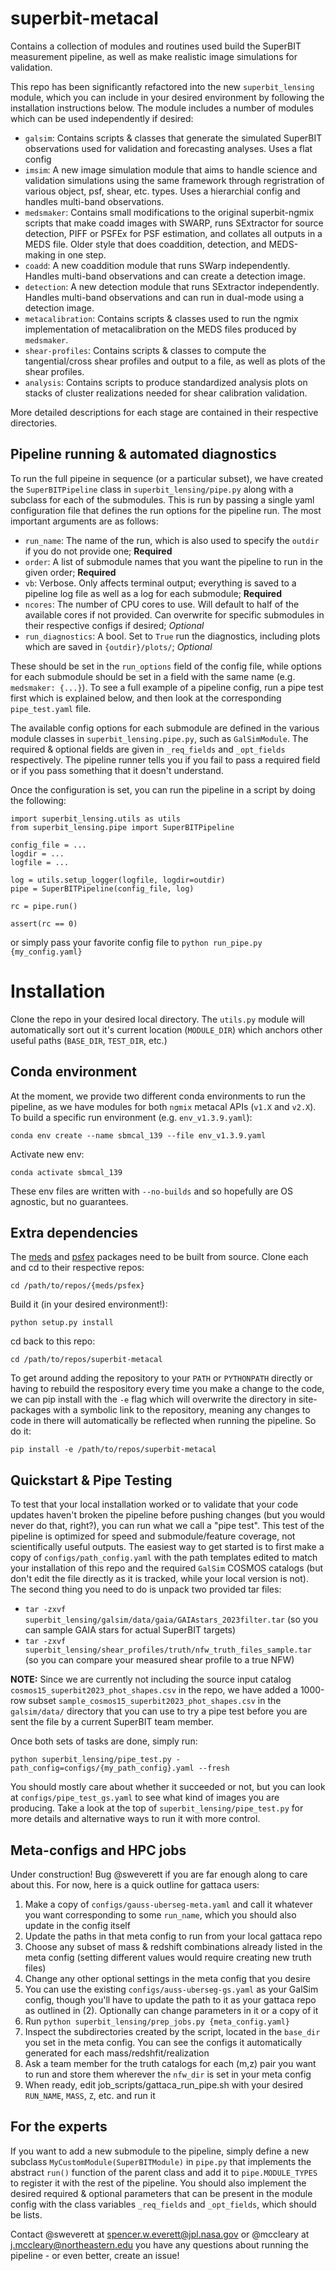 # superbit-metacal
Contains a collection of modules and routines used build the SuperBIT measurement pipeline, as well as make realistic image simulations for validation.

This repo has been significantly refactored into the new `superbit_lensing` module, which you can include in your desired environment by following the installation instructions below. The module includes a number of modules which can be used independently if desired:

  - `galsim`: Contains scripts & classes that generate the simulated SuperBIT observations used for validation and forecasting analyses. Uses a flat config
  - `imsim`: A new image simulation module that aims to handle science and validation simulations using the same framework through regristration of various object, psf, shear, etc. types. Uses a hierarchial config and handles multi-band observations.
  - `medsmaker`: Contains small modifications to the original superbit-ngmix scripts that make coadd images with SWARP, runs SExtractor for source detection, PIFF or PSFEx for PSF estimation, and collates all outputs in a MEDS file. Older style that does coaddition, detection, and MEDS-making in one step.
  - `coadd`: A new coaddition module that runs SWarp independently. Handles multi-band observations and can create a detection image.
  - `detection`: A new detection module that runs SExtractor independently. Handles multi-band observations and can run in dual-mode using a detection image.
  - `metacalibration`: Contains scripts & classes used to run the ngmix implementation of metacalibration on the MEDS files produced by `medsmaker`.
  - `shear-profiles`: Contains scripts & classes to compute the tangential/cross shear profiles and output to a file, as well as plots of the shear profiles.
  - `analysis`: Contains scripts to produce standardized analysis plots on stacks of cluster realizations needed for shear calibration validation.

More detailed descriptions for each stage are contained in their respective directories.

## Pipeline running & automated diagnostics

To run the full pipeine in sequence (or a particular subset), we have created the `SuperBITPipeline` class in `superbit_lensing/pipe.py` along with a subclass for each of the submodules. This is run by passing a single yaml configuration file that defines the run options for the pipeline run. The most important arguments are as follows:

- `run_name`: The name of the run, which is also used to specify the `outdir` if you do not provide one; **Required**
- `order`: A list of submodule names that you want the pipeline to run in the given order; **Required**
- `vb`: Verbose. Only affects terminal output; everything is saved to a pipeline log file as well as a log for each submodule; **Required**
- `ncores`: The number of CPU cores to use. Will default to half of the available cores if not provided. Can overwrite for specific submodules in their respective configs if desired; _Optional_
- `run_diagnostics`: A bool. Set to `True` run the diagnostics, including plots which are saved in `{outdir}/plots/`; _Optional_

These should be set in the `run_options` field of the config file, while options for each submodule should be set in a field with the same name (e.g. `medsmaker: {...}`). To see a full example of a pipeline config, run a pipe test first which is explained below, and then look at the corresponding `pipe_test.yaml` file.

The available config options for each submodule are defined in the various module classes in `superbit_lensing.pipe.py`, such as `GalSimModule`. The required & optional fields are given in `_req_fields` and `_opt_fields` respectively. The pipeline runner tells you if you fail to pass a required field or if you pass something that it doesn't understand.

Once the configuration is set, you can run the pipeline in a script by doing the following:
```
import superbit_lensing.utils as utils
from superbit_lensing.pipe import SuperBITPipeline

config_file = ...
logdir = ...
logfile = ...

log = utils.setup_logger(logfile, logdir=outdir)
pipe = SuperBITPipeline(config_file, log)

rc = pipe.run()

assert(rc == 0)
```
or simply pass your favorite config file to `python run_pipe.py {my_config.yaml}`

# Installation

Clone the repo in your desired local directory. The `utils.py` module will automatically sort out it's current location (`MODULE_DIR`) which anchors other useful paths (`BASE_DIR`, `TEST_DIR`, etc.)

## Conda environment

At the moment, we provide two different conda environments to run the pipeline, as we have modules for both `ngmix` metacal APIs (`v1.X` and `v2.X`). To build a specific run environment (e.g. `env_v1.3.9.yaml`):

`conda env create --name sbmcal_139 --file env_v1.3.9.yaml`

Activate new env:

`conda activate sbmcal_139`

These env files are written with `--no-builds` and so hopefully are OS agnostic, but no guarantees.

## Extra dependencies

The [meds](https://github.com/esheldon/meds) and [psfex](https://github.com/esheldon/psfex) packages need to be built from source. Clone each and cd to their respective repos:

`cd /path/to/repos/{meds/psfex}`

Build it (in your desired environment!):

`python setup.py install`

cd back to this repo:

`cd /path/to/repos/superbit-metacal`

To get around adding the repository to your `PATH` or `PYTHONPATH` directly or having to rebuild the respository every time you make a change to the code, we can pip install with the `-e` flag which will overwrite the directory in site-packages with a symbolic link to the repository, meaning any changes to code in there will automatically be reflected when running the pipeline. So do it:

`pip install -e /path/to/repos/superbit-metacal`

## Quickstart & Pipe Testing

To test that your local installation worked or to validate that your code updates haven't broken the pipeline before pushing changes (but you would never do that, right?), you can run what we call a "pipe test". This test of the pipeline is optimized for speed and submodule/feature coverage, not scientifically useful outputs. The easiest way to get started is to first make a copy of `configs/path_config.yaml` with the path templates edited to match your installation of this repo and the required `GalSim` COSMOS catalogs (but don't edit the file directly as it is tracked, while your local version is not). The second thing you need to do is unpack two provided tar files:

- `tar -zxvf superbit_lensing/galsim/data/gaia/GAIAstars_2023filter.tar` (so you can sample GAIA stars for actual SuperBIT targets)
- `tar -zxvf superbit_lensing/shear_profiles/truth/nfw_truth_files_sample.tar` (so you can compare your measured shear profile to a true NFW)

**NOTE:** Since we are currently not including the source input catalog `cosmos15_superbit2023_phot_shapes.csv` in the repo, we have added a 1000-row subset `sample_cosmos15_superbit2023_phot_shapes.csv` in the `galsim/data/` directory that you can use to try a pipe test before you are sent the file by a current SuperBIT team member.

Once both sets of tasks are done, simply run:

`python superbit_lensing/pipe_test.py -path_config=configs/{my_path_config}.yaml --fresh`

You should mostly care about whether it succeeded or not, but you can look at `configs/pipe_test_gs.yaml` to see what kind of images you are producing. Take a look at the top of `superbit_lensing/pipe_test.py` for more details and alternative ways to run it with more control.

## Meta-configs and HPC jobs

Under construction! Bug @sweverett if you are far enough along to care about this. For now, here is a quick outline for gattaca users:

1. Make a copy of `configs/gauss-uberseg-meta.yaml` and call it whatever you want corresponding to some `run_name`, which you should also update in the config itself
2. Update the paths in that meta config to run from your local gattaca repo
3. Choose any subset of mass & redshift combinations already listed in the meta config (setting different values would require creating new truth files)
4. Change any other optional settings in the meta config that you desire
5. You can use the existing `configs/auss-uberseg-gs.yaml` as your GalSim config, though you'll have to update the path to it as your gattaca repo as outlined in (2). Optionally can change parameters in it or a copy of it
6. Run `python superbit_lensing/prep_jobs.py {meta_config.yaml}`
7. Inspect the subdirectories created by the script, located in the `base_dir` you set in the meta config. You can see the configs it automatically generated for each mass/redshfit/realization
8. Ask a team member for the truth catalogs for each (m,z) pair you want to run and store them wherever the `nfw_dir` is set in your meta config
9. When ready, edit job_scripts/gattaca_run_pipe.sh with your desired `RUN_NAME`, `MASS`, `Z`, etc. and run it

## For the experts

If you want to add a new submodule to the pipeline, simply define a new subclass `MyCustomModule(SuperBITModule)` in `pipe.py` that implements the abstract `run()` function of the parent class and add it to `pipe.MODULE_TYPES` to register it with the rest of the pipeline. You should also implement the desired required & optional parameters that can be present in the module config with the class variables `_req_fields` and `_opt_fields`, which should be lists.

Contact @sweverett at spencer.w.everett@jpl.nasa.gov or @mccleary at j.mccleary@northeastern.edu you have any questions about running the pipeline - or even better, create an issue!

